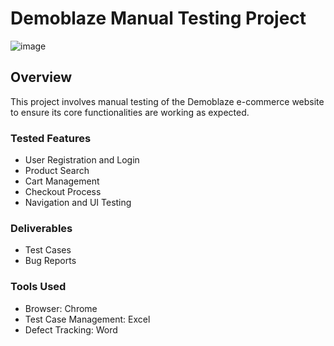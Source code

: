 # Demoblaze Manual Testing Project

![image](https://github.com/user-attachments/assets/f05ee9c0-046f-43cd-bd84-98139c476a2b)

## Overview
This project involves manual testing of the Demoblaze e-commerce website to ensure its core functionalities are working as expected.

### Tested Features
- User Registration and Login
- Product Search
- Cart Management
- Checkout Process
- Navigation and UI Testing

### Deliverables
- Test Cases
- Bug Reports


### Tools Used
- Browser: Chrome
- Test Case Management: Excel
- Defect Tracking: Word
 
 
